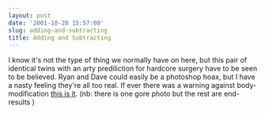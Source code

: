 ```yaml
---
layout: post
date: '2001-10-20 15:57:00'
slug: adding-and-subtracting
title: Adding and Subtracting
---
```


I know it's not the type of thing we normally have on here, but this pair of identical twins with an arty prediliction for hardcore surgery have to be seen to be believed. Ryan and Dave could easily be a photoshop hoax, but I have a nasty feeling they're all too real. If ever there was a warning against body-modification [this is it](http://www.bme.freeq.com/people/addsub/index.html). (nb: there is one gore photo but the rest are end-results )